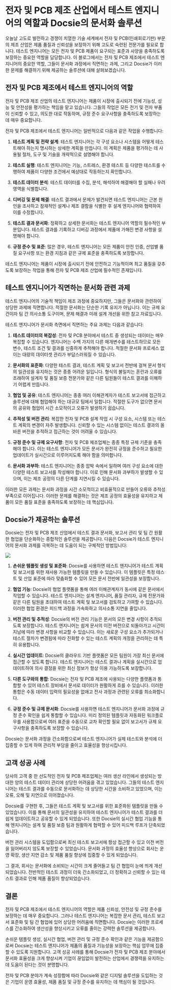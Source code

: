 # 전자 및 PCB 제조 산업에서 테스트 엔지니어의 역할과 Docsie의 문서화 솔루션

오늘날 고도로 발전하고 경쟁이 치열한 기술 세계에서 전자 및 PCB(인쇄회로기판) 부문의 제조 산업은 제품 품질과 신뢰성을 보장하기 위해 고도로 숙련된 전문가를 필요로 합니다. 테스트 엔지니어는 모든 전자 및 PCB 제품이 요구되는 표준과 사양을 충족하도록 보장하는 중요한 역할을 담당합니다. 이 블로그에서는 전자 및 PCB 제조에서 테스트 엔지니어의 중요한 역할, 그들이 문서화 과정에서 직면하는 과제, 그리고 Docsie가 이러한 문제를 해결하기 위해 제공하는 솔루션에 대해 살펴보겠습니다.

## 전자 및 PCB 제조에서 테스트 엔지니어의 역할

전자 및 PCB 제조 산업의 테스트 엔지니어는 제품이 시장에 출시되기 전에 기능성, 성능 및 안전성을 평가하는 책임을 맡고 있습니다. 그들의 작업은 모든 전기 및 전자 부품이 신뢰할 수 있고, 의도한 대로 작동하며, 규정 준수 요구사항을 충족하도록 보장하는 데 매우 중요합니다.

전자 및 PCB 제조에서 테스트 엔지니어는 일반적으로 다음과 같은 작업을 수행합니다:

1. **테스트 계획 및 전략 설계**: 테스트 엔지니어는 각 구성 요소나 시스템을 어떻게 테스트해야 하는지 명시하는 상세한 계획을 만듭니다. 이 계획은 제품을 평가하는 데 사용될 절차, 도구 및 기술을 개략적으로 설명해야 합니다.

2. **테스트 실행**: 테스트 엔지니어는 기능, 스트레스, 환경 테스트 등 다양한 테스트를 수행하여 제품이 다양한 조건에서 예상대로 작동하는지 확인합니다.

3. **테스트 데이터 분석**: 테스트 데이터를 수집, 분석, 해석하여 해결해야 할 실패나 우려 영역을 식별합니다.

4. **디버깅 및 문제 해결**: 테스트 결과에서 문제가 발견되면 테스트 엔지니어는 근본 원인을 조사하고 잠재적인 설계나 제조 결함을 식별한 후 설계 엔지니어와 협력하여 이를 수정합니다.

5. **테스트 결과 문서화**: 정확하고 상세한 문서화는 테스트 엔지니어 역할의 필수적인 부분입니다. 테스트 결과를 기록하고 디버깅 과정에서 제품에 가해진 변경 사항을 설명해야 합니다.

6. **규정 준수 및 표준**: 많은 경우, 테스트 엔지니어는 모든 제품이 안전 인증, 산업별 품질 요구사항 또는 환경 지침과 같은 규제 표준을 충족하도록 보장합니다.

테스트 엔지니어는 제품이 시장에 출시되기 전에 안전하고 기능적이며 최고 품질을 갖추도록 보장하는 작업을 통해 전자 및 PCB 제조 산업에 필수적인 존재입니다.

## 테스트 엔지니어가 직면하는 문서화 관련 과제

테스트 엔지니어의 기술적 책임이 제조 과정에 중요하지만, 그들은 문서화와 관련하여 상당한 과제에 직면합니다. 적절한 문서화는 단순한 기록 유지가 아닙니다. 이는 규제 요건이자 팀 간 의사소통 도구이며, 문제 해결과 미래 설계 개선을 위한 참고 자료입니다.

테스트 엔지니어가 문서화 측면에서 직면하는 주요 과제는 다음과 같습니다:

1. **테스트 데이터의 복잡성**: 전자 및 PCB 분야에서 테스트 중 생성되는 데이터는 매우 복잡할 수 있습니다. 엔지니어는 수백 가지의 다른 매개변수를 테스트하므로 모든 변수, 테스트 조건 및 결과를 신중하게 추적해야 합니다. 적절한 문서화 프로세스 없이는 대량의 데이터셋 관리가 부담스러워질 수 있습니다.

2. **문서화의 표준화**: 다양한 테스트 결과, 테스트 계획 및 보고서 전반에 걸쳐 문서 형식의 일관성을 유지하는 것은 종종 어려운 일입니다. 형식의 불일치는 혼란과 오류를 초래하여 설계자 및 품질 보증 전문가와 같은 다른 팀원들이 테스트 결과를 이해하기 어렵게 만듭니다.

3. **협업 및 공유**: 테스트 엔지니어는 종종 여러 이해관계자가 테스트 보고서에 접근하고 솔루션에 대해 협업해야 하는 대규모 팀에서 일합니다. 적절한 도구가 없으면 문서의 공유와 협업이 시간 소모적이고 오류가 발생하기 쉽습니다.

4. **추적성 및 버전 관리**: 복잡한 전자 및 PCB 설계 작업 시 구성 요소, 시스템 또는 테스트 계획의 변경이 자주 발생합니다. 신뢰할 수 있는 시스템 없이는 테스트 결과의 올바른 버전을 추적하고 접근하는 것이 어려울 수 있습니다.

5. **규정 준수 및 규제 요구사항**: 전자 및 PCB 제조업체는 종종 특정 규제 기준을 충족해야 합니다. 이는 테스트 엔지니어가 모든 문서가 완전히 규정을 준수하고 필요한 업데이트가 실시간으로 이루어지도록 해야 함을 의미합니다.

6. **문서화 과부하**: 테스트 엔지니어는 종종 압박 속에서 일하며 여러 구성 요소에 대한 다양한 테스트 보고서를 작성해야 합니다. 이로 인해 문서화 과부하가 발생할 수 있으며, 이는 제조 공정의 다른 단계를 지연시킬 수 있습니다.

이러한 모든 과제는 문서화 과정을 시간 소모적이고 비효율적으로 만들어 오류와 추적성 부족으로 이어집니다. 이러한 문제를 해결하는 것은 제조 공정의 효율성을 유지하고 제품이 모든 품질 표준을 충족하도록 보장하는 데 핵심입니다.

## Docsie가 제공하는 솔루션

Docsie는 전자 및 PCB 제조 산업에서 테스트 결과 문서화, 보고서 관리 및 팀 간 원활한 협업을 단순화하는 종합적인 솔루션을 제공합니다. 다음은 Docsie가 테스트 엔지니어의 문서화 과제를 극복하는 데 도움이 되는 구체적인 방법입니다:

![](https://cdn.docsie.io/workspace_PxAvC1Uenuc7ad6H3/doc_wn84Jkoc6hIMTO2eE/file_gejSDBalG6XIlaugg/image_28affdea-4c17-8b5d-5089-d055c22576a6.jpg)

1. **손쉬운 템플릿 생성 및 표준화**: Docsie를 사용하면 테스트 엔지니어가 테스트 계획 및 보고서를 위한 재사용 가능한 템플릿을 만들 수 있습니다. 이 템플릿은 특정 테스트 및 산업 표준에 따라 맞춤화할 수 있어 모든 문서 전반에 일관성을 보장합니다.

2. **협업 기능**: Docsie의 협업 플랫폼을 통해 여러 이해관계자가 동시에 같은 문서에서 작업할 수 있습니다. 테스트 엔지니어는 설계 엔지니어, 품질 관리자, 규제 전문가와 같은 다른 팀원을 초대하여 테스트 계획 및 보고서를 검토하고 기여할 수 있습니다. 이러한 협업 환경은 피드백 과정을 가속화하고 의사소통 지연을 줄입니다.

3. **버전 관리 및 추적성**: Docsie의 버전 관리 기능은 문서의 모든 변경 사항이 추적되도록 보장합니다. 테스트 엔지니어는 쉽게 문서의 이전 버전으로 되돌아가고 시간이 지남에 따라 변경 사항을 비교할 수 있습니다. 이는 새로운 구성 요소가 추가되거나 테스트 절차가 변경됨에 따라 진화할 수 있는 테스트 계획의 개정을 관리하는 데 특히 유용합니다.

4. **실시간 업데이트**: Docsie의 클라우드 기반 플랫폼은 모든 팀원이 가장 최신 문서에 접근할 수 있도록 합니다. 테스트 엔지니어는 테스트 결과나 계획을 실시간으로 업데이트하여 의사 결정을 위한 최신 정보가 항상 이용 가능하도록 보장합니다.

5. **다른 도구와의 통합**: Docsie는 전자 및 PCB 제조에 사용되는 다양한 플랫폼과 통합할 수 있어 테스트 장비에서 문서로 데이터가 원활하게 흐를 수 있습니다. 이러한 통합은 수동 데이터 입력의 필요성을 없애고 전사 과정과 관련된 오류를 최소화합니다.

6. **규정 준수 및 규제 문서화**: Docsie를 사용하면 테스트 엔지니어가 문서화 과정에 규정 준수 확인을 쉽게 통합할 수 있습니다. 미리 정의된 템플릿과 자동화된 워크플로우를 사용함으로써 여러 표준을 수동으로 교차 확인할 필요 없이 보고서가 규제 요구사항을 충족하도록 보장할 수 있습니다.

Docsie는 문서화 과정을 간소화함으로써 테스트 엔지니어가 실제 테스트와 분석에 더 집중할 수 있게 하여 관리적 부담을 줄이고 효율성을 향상시킵니다.

## 고객 성공 사례

당사의 고객 중 한 선도적인 전자 및 PCB 제조업체는 여러 생산 라인에서 생성되는 방대한 양의 테스트 데이터 관리에 상당한 어려움을 겪고 있었습니다. 그들의 테스트 엔지니어는 테스트 결과를 수동으로 문서화하는 데 상당한 시간을 소비하고 있었으며, 이는 오류, 오해 및 지연으로 이어졌습니다.

Docsie를 구현한 후, 그들은 테스트 계획 및 보고서를 위한 표준화된 템플릿을 만들 수 있었습니다. 이를 통해 문서의 일관성을 유지하여 테스트 엔지니어가 테스트 결과를 더 쉽게 업데이트하고 공유할 수 있게 되었습니다. 또한 Docsie의 실시간 협업 기능을 통해 엔지니어는 설계 및 품질 보증 팀과 원활하게 협력할 수 있어 피드백 루프가 단축되었습니다.

버전 관리 시스템을 도입함으로써 최신 테스트 보고서에 항상 접근할 수 있고 이전 버전을 잃어버리지 않도록 보장할 수 있었습니다. 문서화 과정의 효율성 향상으로 회사는 운영 확장, 생산 지연 감소 및 제품 품질 향상에 집중할 수 있게 되었습니다.

그 결과, 회사는 문서화에 소비되는 시간이 크게 줄어들고 팀 간 협업이 눈에 띄게 개선되었습니다. 전반적인 테스트 과정이 더욱 간소화되었고, 더 정확하고 신뢰할 수 있는 테스트 결과로 인해 제품 품질이 향상되었습니다.

## 결론

전자 및 PCB 제조에서 테스트 엔지니어의 역할은 제품 신뢰성, 안전성 및 규정 준수를 보장하는 데 매우 중요합니다. 그러나 테스트 엔지니어는 복잡한 문서 관리, 테스트 보고서 표준화 및 팀 간 협업에 있어 상당한 어려움에 직면합니다. Docsie는 이러한 프로세스를 간소화하여 생산성을 향상시키고 오류를 줄이는 강력한 솔루션을 제공합니다.

손쉬운 템플릿 생성, 실시간 협업, 버전 관리 및 규정 준수 확인과 같은 기능을 제공함으로써 Docsie는 테스트 엔지니어가 제품의 품질과 기능성을 보장하는 핵심 업무에 집중할 수 있도록 지원합니다. 고객 성공 사례를 통해 Docsie가 전자 및 PCB 제조 분야에서 문서화 효율성을 크게 향상시켜 기업이 끊임없이 발전하는 산업에서 경쟁력을 유지하는 데 도움이 된다는 것이 분명합니다.

전자 및 PCB 분야가 계속 성장함에 따라 Docsie와 같은 디지털 솔루션을 도입하는 것은 기업이 운영 효율성, 제품 품질 및 규정 준수를 유지하는 데 핵심이 될 것입니다.
